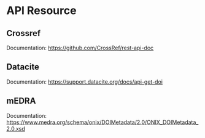# API Resource

## Crossref

Documentation: https://github.com/CrossRef/rest-api-doc


## Datacite

Documentation: https://support.datacite.org/docs/api-get-doi

## mEDRA

Documentation: https://www.medra.org/schema/onix/DOIMetadata/2.0/ONIX_DOIMetadata_2.0.xsd